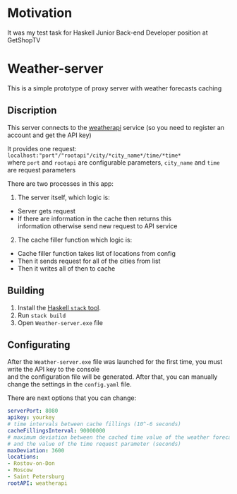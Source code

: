 # Motivation
It was my test task for Haskell Junior Back-end Developer position at GetShopTV



# Weather-server
This is a simple prototype of proxy server with weather forecasts caching

## Discription
This server connects to the [weatherapi](www.weatherapi.com) service (so you need to register an account and get the API key)

It provides one request: `localhost:"port"/"rootapi"/city/*city_name*/time/*time*`<br>
where `port` and `rootapi` are configurable parameters, `city_name` and `time` are request parameters

There are two processes in this app:
1. The server itself, which logic is:
* Server gets request
* If there are information in the cache then returns this<br>
 information otherwise send new request to API service
2. The cache filler function which logic is:
* Cache filler function takes list of locations from config
* Then it sends request for all of the cities from list
* Then it writes all of then to cache

## Building
1. Install the [Haskell `stack` tool](http://docs.haskellstack.org/en/stable/README).
2. Run `stack build`
3. Open `Weather-server.exe` file

## Configurating
After the `Weather-server.exe` file was launched for the first time, you must write the API key to the console<br>
and the configuration file will be generated. After that, you can manually change the settings in the `config.yaml` file.

There are next options that you can change:
```yaml
serverPort: 8080
apikey: yourkey
# time intervals between cache fillings (10^-6 seconds)
cacheFillingsInterval: 90000000
# maximum deviation between the cached time value of the weather forecast
# and the value of the time request parameter (seconds)
maxDeviation: 3600
locations:
- Rostov-on-Don
- Moscow
- Saint Petersburg
rootAPI: weatherapi
```
